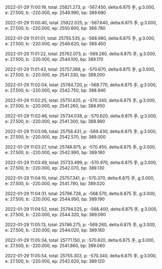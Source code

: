 2022-01-29 11:00:19, total: 25821.273, p: -567.450, delta:6.875 手, g:3.000, e: 27.500, b: -220.000, ep: 2549.990, bp: 389.680

2022-01-29 11:00:40, total: 25822.025, p: -567.640, delta:6.875 手, g:3.000, e: 27.500, b: -220.000, ep: 2550.600, bp: 389.780

2022-01-29 11:01:01, total: 25755.535, p: -568.980, delta:6.875 手, g:3.000, e: 27.500, b: -220.000, ep: 2546.620, bp: 389.450

2022-01-29 11:01:22, total: 25762.073, p: -569.260, delta:6.875 手, g:3.000, e: 27.500, b: -220.000, ep: 2544.100, bp: 389.170

2022-01-29 11:01:43, total: 25757.389, p: -570.670, delta:6.875 手, g:3.000, e: 27.500, b: -220.000, ep: 2541.330, bp: 389.000

2022-01-29 11:02:04, total: 25784.720, p: -568.770, delta:6.875 手, g:3.000, e: 27.500, b: -220.000, ep: 2542.750, bp: 388.940

2022-01-29 11:02:25, total: 25751.625, p: -570.340, delta:6.875 手, g:3.000, e: 27.500, b: -220.000, ep: 2541.260, bp: 388.950

2022-01-29 11:02:46, total: 25734.038, p: -570.620, delta:6.875 手, g:3.000, e: 27.500, b: -220.000, ep: 2541.300, bp: 388.990

2022-01-29 11:03:06, total: 25758.431, p: -569.430, delta:6.875 手, g:3.000, e: 27.500, b: -220.000, ep: 2542.570, bp: 389.000

2022-01-29 11:03:27, total: 25748.875, p: -570.450, delta:6.875 手, g:3.000, e: 27.500, b: -220.000, ep: 2542.990, bp: 389.180

2022-01-29 11:03:49, total: 25733.499, p: -570.970, delta:6.875 手, g:3.000, e: 27.500, b: -220.000, ep: 2542.070, bp: 389.130

2022-01-29 11:04:10, total: 25757.341, p: -570.370, delta:6.875 手, g:3.000, e: 27.500, b: -220.000, ep: 2541.790, bp: 389.020

2022-01-29 11:04:31, total: 25796.726, p: -568.570, delta:6.875 手, g:3.000, e: 27.500, b: -220.000, ep: 2544.950, bp: 389.190

2022-01-29 11:04:52, total: 25794.525, p: -568.400, delta:6.875 手, g:3.000, e: 27.500, b: -220.000, ep: 2544.320, bp: 389.090

2022-01-29 11:05:13, total: 25786.275, p: -569.260, delta:6.875 手, g:3.000, e: 27.500, b: -220.000, ep: 2544.020, bp: 389.160

2022-01-29 11:05:34, total: 25771.150, p: -570.620, delta:6.875 手, g:3.000, e: 27.500, b: -220.000, ep: 2541.860, bp: 389.060

2022-01-29 11:05:54, total: 25755.303, p: -570.340, delta:6.875 手, g:3.000, e: 27.500, b: -220.000, ep: 2542.620, bp: 389.120
